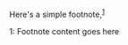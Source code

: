 Here's a simple footnote,<sup>[1](#myfootnote1)</sup>

<a name="myfootnote1">1</a>: Footnote content goes here

[^bignote]: Here's one with multiple paragraphs and code.

    Indent paragraphs to include them in the footnote.

    `{ my code }`

    Add as many paragraphs as you like.
